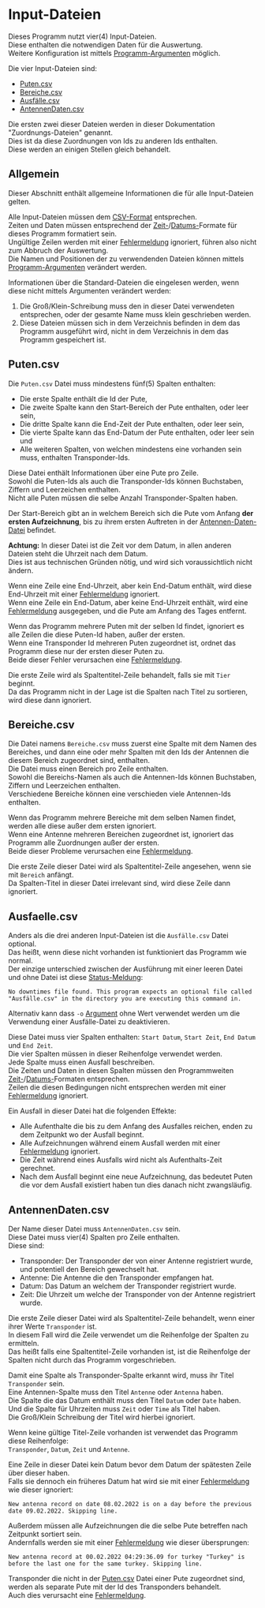 # Input-Dateien
Dieses Programm nutzt vier(4) Input-Dateien.  
Diese enthalten die notwendigen Daten für die Auswertung.  
Weitere Konfiguration ist mittels [Programm-Argumenten](arguments.md) möglich.

Die vier Input-Dateien sind:
 * [Puten.csv](#puten-csv)
 * [Bereiche.csv](#bereiche-csv)
 * [Ausfälle.csv](#ausfaelle-csv)
 * [AntennenDaten.csv](#antennendaten-csv)

Die ersten zwei dieser Dateien werden in dieser Dokumentation "Zuordnungs-Dateien" genannt.  
Dies ist da diese Zuordnungen von Ids zu anderen Ids enthalten.  
Diese werden an einigen Stellen gleich behandelt.

[Fehlermeldung]: usage.md#status-meldungen "Status-Meldungen"

## Allgemein
Dieser Abschnitt enthält allgemeine Informationen die für alle Input-Dateien gelten.

Alle Input-Dateien müssen dem [CSV-Format](formats.md#csv) entsprechen.  
Zeiten und Daten müssen entsprechend der [Zeit-](formats.md#zeit)/[Datums-](formats.md#datum)Formate für dieses Programm formatiert sein.  
Ungültige Zeilen werden mit einer [Fehlermeldung] ignoriert, führen also nicht zum Abbruch der Auswertung.  
Die Namen und Positionen der zu verwendenden Dateien können mittels [Programm-Argumenten](arguments.md) verändert werden.

Informationen über die Standard-Dateien die eingelesen werden, wenn diese nicht mittels Argumenten verändert werden:
 1. Die Groß/Klein-Schreibung muss den in dieser Datei verwendeten entsprechen, oder der gesamte Name muss klein geschrieben werden.
 2. Diese Dateien müssen sich in dem Verzeichnis befinden in dem das Programm ausgeführt wird, nicht in dem Verzeichnis in dem das Programm gespeichert ist.

## Puten.csv
Die `Puten.csv` Datei muss mindestens fünf(5) Spalten enthalten:  
 * Die erste Spalte enthält die Id der Pute,
 * Die zweite Spalte kann den Start-Bereich der Pute enthalten, oder leer sein,
 * Die dritte Spalte kann die End-Zeit der Pute enthalten, oder leer sein,
 * Die vierte Spalte kann das End-Datum der Pute enthalten, oder leer sein und
 * Alle weiteren Spalten, von welchen mindestens eine vorhanden sein muss, enthalten Transponder-Ids.

Diese Datei enthält Informationen über eine Pute pro Zeile.  
Sowohl die Puten-Ids als auch die Transponder-Ids können Buchstaben, Ziffern und Leerzeichen enthalten.  
Nicht alle Puten müssen die selbe Anzahl Transponder-Spalten haben.

Der Start-Bereich gibt an in welchem Bereich sich die Pute vom Anfang **der ersten Aufzeichnung**, bis zu ihrem ersten Auftreten in der [Antennen-Daten-Datei](#antennendaten-csv) befindet.

**Achtung:** In dieser Datei ist die Zeit vor dem Datum, in allen anderen Dateien steht die Uhrzeit nach dem Datum.  
Dies ist aus technischen Gründen nötig, und wird sich voraussichtlich nicht ändern.

Wenn eine Zeile eine End-Uhrzeit, aber kein End-Datum enthält, wird diese End-Uhrzeit mit einer [Fehlermeldung] ignoriert.  
Wenn eine Zeile ein End-Datum, aber keine End-Uhrzeit enthält, wird eine [Fehlermeldung] ausgegeben, und die Pute am Anfang des Tages entfernt.

Wenn das Programm mehrere Puten mit der selben Id findet, ignoriert es alle Zeilen die diese Puten-Id haben, außer der ersten.  
Wenn eine Transponder Id mehreren Puten zugeordnet ist, ordnet das Programm diese nur der ersten dieser Puten zu.  
Beide dieser Fehler verursachen eine [Fehlermeldung].

Die erste Zeile wird als Spaltentitel-Zeile behandelt, falls sie mit `Tier` beginnt.  
Da das Programm nicht in der Lage ist die Spalten nach Titel zu sortieren, wird diese dann ignoriert.

## Bereiche.csv
Die Datei namens `Bereiche.csv` muss zuerst eine Spalte mit dem Namen des Bereiches, und dann eine oder mehr Spalten mit den Ids der Antennen die diesem Bereich zugeordnet sind, enthalten.  
Die Datei muss einen Bereich pro Zeile enthalten.  
Sowohl die Bereichs-Namen als auch die Antennen-Ids können Buchstaben, Ziffern und Leerzeichen enthalten.  
Verschiedene Bereiche können eine verschieden viele Antennen-Ids enthalten.

Wenn das Programm mehrere Bereiche mit dem selben Namen findet, werden alle diese außer dem ersten ignoriert.  
Wenn eine Antenne mehreren Bereichen zugeordnet ist, ignoriert das Programm alle Zuordnungen außer der ersten.  
Beide dieser Probleme verursachen eine [Fehlermeldung].

Die erste Zeile dieser Datei wird als Spaltentitel-Zeile angesehen, wenn sie mit `Bereich` anfängt.  
Da Spalten-Titel in dieser Datei irrelevant sind, wird diese Zeile dann ignoriert.

## Ausfaelle.csv
Anders als die drei anderen Input-Dateien ist die `Ausfälle.csv` Datei optional.  
Das heißt, wenn diese nicht vorhanden ist funktioniert das Programm wie normal.  
Der einzige unterschied zwischen der Ausführung mit einer leeren Datei und ohne Datei ist diese [Status-Meldung](usage.md#status-meldungen "Status-Meldungen"):

```
No downtimes file found. This program expects an optional file called "Ausfälle.csv" in the directory you are executing this command in.
```

Alternativ kann dass `-o` [Argument](arguments.md) ohne Wert verwendet werden um die Verwendung einer Ausfälle-Datei zu deaktivieren.

Diese Datei muss vier Spalten enthalten: `Start Datum`, `Start Zeit`, `End Datum` und `End Zeit`.  
Die vier Spalten müssen in dieser Reihenfolge verwendet werden.  
Jede Spalte muss einen Ausfall beschreiben.  
Die Zeiten und Daten in diesen Spalten müssen den Programmweiten [Zeit-](formats.md#zeit)/[Datums-](formats.md#datum)Formaten entsprechen.  
Zeilen die diesen Bedingungen nicht entsprechen werden mit einer [Fehlermeldung] ignoriert.

Ein Ausfall in dieser Datei hat die folgenden Effekte:
 * Alle Aufenthalte die bis zu dem Anfang des Ausfalles reichen, enden zu dem Zeitpunkt wo der Ausfall beginnt.
 * Alle Aufzeichnungen während einem Ausfall werden mit einer [Fehlermeldung] ignoriert.
 * Die Zeit während eines Ausfalls wird nicht als Aufenthalts-Zeit gerechnet.
 * Nach dem Ausfall beginnt eine neue Aufzeichnung, das bedeutet Puten die vor dem Ausfall existiert haben tun dies danach nicht zwangsläufig.

## AntennenDaten.csv
Der Name dieser Datei muss `AntennenDaten.csv` sein.  
Diese Datei muss vier(4) Spalten pro Zeile enthalten.  
Diese sind:
 * Transponder: Der Transponder der von einer Antenne registriert wurde, und potentiell den Bereich gewechselt hat.
 * Antenne: Die Antenne die den Transponder empfangen hat.
 * Datum: Das Datum an welchem der Transponder registriert wurde.
 * Zeit: Die Uhrzeit um welche der Transponder von der Antenne registriert wurde.

Die erste Zeile dieser Datei wird als Spaltentitel-Zeile behandelt, wenn einer ihrer Werte `Transponder` ist.  
In diesem Fall wird die Zeile verwendet um die Reihenfolge der Spalten zu ermitteln.  
Das heißt falls eine Spaltentitel-Zeile vorhanden ist, ist die Reihenfolge der Spalten nicht durch das Programm vorgeschrieben.

Damit eine Spalte als Transponder-Spalte erkannt wird, muss ihr Titel `Transponder` sein.  
Eine Antennen-Spalte muss den Titel `Antenne` oder `Antenna` haben.  
Die Spalte die das Datum enthält muss den Titel `Datum` oder `Date` haben.  
Und die Spalte für Uhrzeiten muss `Zeit` oder `Time` als Titel haben.  
Die Groß/Klein Schreibung der Titel wird hierbei ignoriert.

Wenn keine gültige Titel-Zeile vorhanden ist verwendet das Programm diese Reihenfolge:  
`Transponder`, `Datum`, `Zeit` und `Antenne`.

Eine Zeile in dieser Datei kein Datum bevor dem Datum der spätesten Zeile über dieser haben.  
Falls sie dennoch ein früheres Datum hat wird sie mit einer [Fehlermeldung] wie dieser ignoriert:

```
New antenna record on date 08.02.2022 is on a day before the previous date 09.02.2022. Skipping line.
```

Außerdem müssen alle Aufzeichnungen die die selbe Pute betreffen nach Zeitpunkt sortiert sein.  
Andernfalls werden sie mit einer [Fehlermeldung] wie dieser übersprungen:

```
New antenna record at 00.02.2022 04:29:36.09 for turkey "Turkey" is before the last one for the same turkey. Skipping line.
```

Transponder die nicht in der [Puten.csv](#puten-csv) Datei einer Pute zugeordnet sind, werden als separate Pute mit der Id des Transponders behandelt.  
Auch dies verursacht eine [Fehlermeldung].
